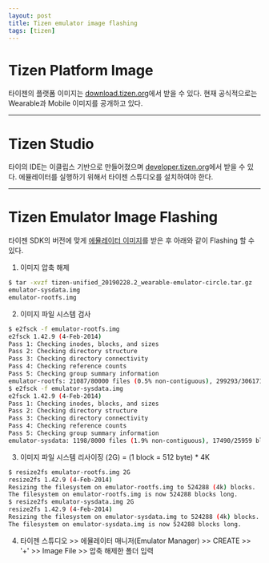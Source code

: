 ```yaml
---
layout: post
title: Tizen emulator image flashing
tags: [tizen]
---
```


# Tizen Platform Image
타이젠의 플랫폼 이미지는 [download.tizen.org](http://download.tizen.org/snapshots/tizen/unified/latest/images/)에서 받을 수 있다. 현재 공식적으로는 Wearable과 Mobile 이미지를 공개하고 있다.

---

# Tizen Studio
타이의 IDE는 이클립스 기반으로 만들어졌으며 [developer.tizen.org](https://developer.tizen.org/development/tizen-studio/download)에서 받을 수 있다. 에뮬레이터를 실행하기 위해서 타이젠 스튜디오를 설치하여야 한다.

---

# Tizen Emulator Image Flashing
타이젠 SDK의 버전에 맞게 [에뮬레이터 이미지](http://download.tizen.org/snapshots/tizen/unified/latest/images/emulator/mobile-emulator32-wayland/)를 받은 후 아래와 같이 Flashing 할 수 있다.

1. 이미지 압축 해제
```sh
$ tar -xvzf tizen-unified_20190228.2_wearable-emulator-circle.tar.gz 
emulator-sysdata.img
emulator-rootfs.img
```

2. 이미지 파일 시스템 검사  
```sh
$ e2fsck -f emulator-rootfs.img 
e2fsck 1.42.9 (4-Feb-2014)
Pass 1: Checking inodes, blocks, and sizes
Pass 2: Checking directory structure
Pass 3: Checking directory connectivity
Pass 4: Checking reference counts
Pass 5: Checking group summary information
emulator-rootfs: 21087/80000 files (0.5% non-contiguous), 299293/306171 blocks
$ e2fsck -f emulator-sysdata.img 
e2fsck 1.42.9 (4-Feb-2014)
Pass 1: Checking inodes, blocks, and sizes
Pass 2: Checking directory structure
Pass 3: Checking directory connectivity
Pass 4: Checking reference counts
Pass 5: Checking group summary information
emulator-sysdata: 1198/8000 files (1.9% non-contiguous), 17490/25959 blocks
```

3. 이미지 파일 시스템 리사이징 (2G) = (1 block = 512 byte) * 4K  
```sh
$ resize2fs emulator-rootfs.img 2G
resize2fs 1.42.9 (4-Feb-2014)
Resizing the filesystem on emulator-rootfs.img to 524288 (4k) blocks.
The filesystem on emulator-rootfs.img is now 524288 blocks long.
$ resize2fs emulator-sysdata.img 2G 
resize2fs 1.42.9 (4-Feb-2014)
Resizing the filesystem on emulator-sysdata.img to 524288 (4k) blocks.
The filesystem on emulator-sysdata.img is now 524288 blocks long.
```

4. 타이젠 스튜디오 >> 에뮬레이터 매니저(Emulator Manager) >> CREATE >> '+' >> Image File >> 압축 해제한 폴더 입력
